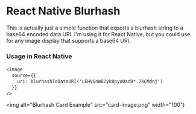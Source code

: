 # React Native Blurhash

This is actually just a simple function that exports a blurhash string to a base64 encoded data URI. I'm using it for React Native, but you could use for any image display that supports a base64 URI.


### Usage in React Native

```tsx
<Image 
  source={{
    uri: blurhashToDataURI('LEHV6nWB2yk8pyo0adR*.7kCMdnj')
  }}
/>
```


<img alt="Blurhash Card Example" src="card-image.png" width="100")
